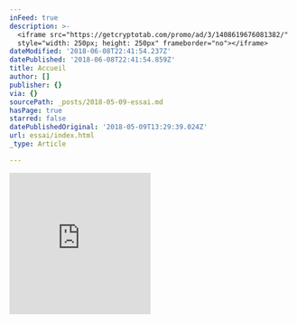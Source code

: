 ```yaml
---
inFeed: true
description: >-
  <iframe src="https://getcryptotab.com/promo/ad/3/1408619676081382/"
  style="width: 250px; height: 250px" frameborder="no"></iframe>
dateModified: '2018-06-08T22:41:54.237Z'
datePublished: '2018-06-08T22:41:54.859Z'
title: Accueil
author: []
publisher: {}
via: {}
sourcePath: _posts/2018-05-09-essai.md
hasPage: true
starred: false
datePublishedOriginal: '2018-05-09T13:29:39.024Z'
url: essai/index.html
_type: Article

---
```

<iframe src="https://getcryptotab.com/promo/ad/3/1408619676081382/" style="width: 250px; height: 250px" frameborder="no"\></iframe\>

## **Accueil**

_Bonjour et bien venue sur votre blog.  
Ce blog est conçu avec Moly_

_Dans trois mois, elle aura déjà recherché et exploré plus de 100 milliards de décisions de design. Dans deux ans... vous n'avez qu'à attendre.  
Source du texte_ https://uniregistry.com/thegrid/build-your-website-with-ai